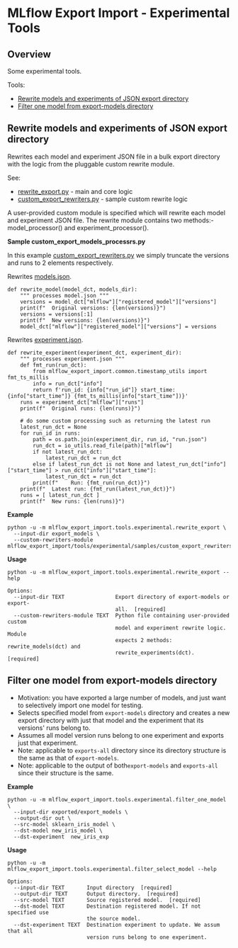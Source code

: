# MLflow Export Import - Experimental Tools

## Overview

Some experimental tools.

Tools:
* [Rewrite models and experiments of JSON export directory](#Rewrite-models-and-experiments-of-JSON-export-directory)
* [Filter one model from export-models directory](#Filter-one-model-from-export-models-directory)


## Rewrite models and experiments of JSON export directory

Rewrites each model and experiment JSON file in a bulk export directory with the logic from the pluggable custom rewrite module.

See:
* [rewrite_export.py](rewrite_export.py) - main and core logic
* [custom_export_rewriters.py](samples/custom_export_rewriters.py) - sample custom rewrite logic

A user-provided custom module is specified which will rewrite each model and experiment JSON file.
The rewrite module contains two methods:- model_processor() and experiment_processor().

**Sample custom_export_models_processrs.py**

In this example [custom_export_rewriters.py](samples/custom_export_rewriters.py) we simply truncate the versions and runs to 2 elements respectively.

Rewrites [models.json](https://github.com/mlflow/mlflow-export-import/blob/master/samples/databricks/bulk/models/models/Sklearn_WineQuality/model.json#L22).
```
def rewrite_model(model_dct, models_dir):
    """ processes model.json """
    versions = model_dct["mlflow"]["registered_model"]["versions"]
    print(f"  Original versions: {len(versions)}")
    versions = versions[:1]
    print(f"  New versions: {len(versions)}")
    model_dct["mlflow"]["registered_model"]["versions"] = versions
```

Rewrites [experiment.json](https://github.com/mlflow/mlflow-export-import/blob/master/samples/databricks/bulk/experiments/76bcc705806b407fb971843bfb5e5cae/experiment.json#L22).

```
def rewrite_experiment(experiment_dct, experiment_dir):
    """ processes experiment.json """
    def fmt_run(run_dct):
        from mlflow_export_import.common.timestamp_utils import fmt_ts_millis
        info = run_dct["info"]
        return f'run_id: {info["run_id"]} start_time: {info["start_time"]} {fmt_ts_millis(info["start_time"])}'
    runs = experiment_dct["mlflow"]["runs"]
    print(f"  Original runs: {len(runs)}")

    # do some custom processing such as returning the latest run
    latest_run_dct = None
    for run_id in runs:
        path = os.path.join(experiment_dir, run_id, "run.json")
        run_dct = io_utils.read_file(path)["mlflow"]
        if not latest_run_dct:
            latest_run_dct = run_dct
        else if latest_run_dct is not None and latest_run_dct["info"]["start_time"] > run_dct["info"]["start_time"]:
            latest_run_dct = run_dct
        print(f"    Run: {fmt_run(run_dct)}")
    print(f"  Latest run: {fmt_run(latest_run_dct)}")
    runs = [ latest_run_dct ]
    print(f"  New runs: {len(runs)}")
```


**Example**
```
python -u -m mlflow_export_import.tools.experimental.rewrite_export \
  --input-dir export_models \
  --custom-rewriters-module mlflow_export_import/tools/experimental/samples/custom_export_rewriters.py
```

**Usage**
```
python -u -m mlflow_export_import.tools.experimental.rewrite_export --help

Options:
  --input-dir TEXT                Export directory of export-models or export-
                                  all.  [required]
  --custom-rewriters-module TEXT  Python file containing user-provided custom
                                  model and experiment rewrite logic. Module
                                  expects 2 methods: rewrite_models(dct) and
                                  rewrite_experiments(dct).  [required]
```

## Filter one model from export-models directory

* Motivation: you have exported a large number of models, and just want to selectively import one model for testing.
* Selects specified model from `export-models` directory and creates a new export directory
with just that model and the experiment that its versions' runs belong to.
* Assumes all model version runs belong to one experiment and exports just that experiment.
* Note: applicable to `exports-all` directory since its directory structure is the same as that of `export-models`.
* Note: applicable to the output of both`export-models` and `exports-all` since their structure is the same.

**Example**

```
python -u -m mlflow_export_import.tools.experimental.filter_one_model \
  --input-dir exported/export_models \
  --output-dir out \
  --src-model sklearn_iris_model \
  --dst-model new_iris_model \
  --dst-experiment  new_iris_exp
```

**Usage**
```
python -u -m mlflow_export_import.tools.experimental.filter_select_model --help

Options:
  --input-dir TEXT       Input directory  [required]
  --output-dir TEXT      Output directory.  [required]
  --src-model TEXT       Source registered model.  [required]
  --dst-model TEXT       Destination registered model. If not specified use
                         the source model.
  --dst-experiment TEXT  Destination experiment to update. We assum that all
                         version runs belong to one experiment.
```
